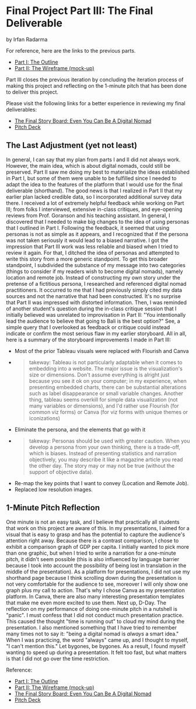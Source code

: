 # Final Project Part III: The Final Deliverable
by Irfan Radarma

For reference, here are the links to the previous parts.
- [Part I: The Outline](https://irfanradarma.github.io/94870/FinalProject)
- [Part II: The Wireframe (mock-up)](https://irfanradarma.github.io/94870/Project_Part2)

Part III closes the previous iteration by concluding the iteration process of making this project and reflecting on the 1-minute pitch that has been done to deliver this project.

Please visit the following links for a better experience in reviewing my final deliverables:
- [The Final Story Board: Even You Can Be A Digital Nomad](https://carnegiemellon.shorthandstories.com/being-a-digital-nomad/index.html)
- [Pitch Deck](https://www.canva.com/design/DAFOp_5mqgc/q19m89QAAJOKZWV43X_LmQ/view?utm_content=DAFOp_5mqgc&utm_campaign=designshare&utm_medium=link&utm_source=publishpresent)

## The Last Adjustment (yet not least)
In general, I can say that my plan from parts I and II did not always work. However, the main idea, which is about digital nomads, could still be preserved. Part II saw me doing my best to materialize the ideas established in Part I, but some of them were unable to be fulfilled since I needed to adapt the idea to the features of the platform that I would use for the final deliverable (shorthand). The good news is that I realized in Part II that my earlier plan lacked credible data, so I incorporated additional survey data there.
I received a lot of extremely helpful feedback while working on Part III; from folks I interviewed, extensive in-class critiques, and eye-opening reviews from Prof. Goranson and his teaching assistant. In general, I discovered that I needed to make big changes to the idea of using personas that I outlined in Part I. Following the feedback, it seemed that using personas is not as simple as it appears, and I recognized that if the persona was not taken seriously it would lead to a biased narrative. I got the impression that Part III work was less reliable and biased when I tried to review it again. For that, I ditched the idea of personas and attempted to write this story from a more generic standpoint.
To get this broader standpoint, I subdivided the substance of my message into two categories (things to consider if my readers wish to become digital nomads), namely location and remote job. Instead of constructing my own story under the pretense of a fictitious persona, I researched and referenced digital nomad practitioners. It occurred to me that I had previously simply cited my data sources and not the narrative that had been constructed. It's no surprise that Part II was impressed with distorted information. Then, I was reminded of another student's question during the in-class critique session that I initially believed was unrelated to improvisation in Part II: "You intentionally lead the audience to believe that going to Bali is the best option?" See, a simple query that I overlooked as feedback or critique could instead indicate or confirm the most serious flaw in my earlier storyboard.
All in all, here is a summary of the storyboard improvements I made in Part III:
- Most of the prior Tableau visuals were replaced with Flourish and Canva
- > takeway: Tableau is not particularly adaptable when it comes to embedding into a website. The major issue is the visualization's size or dimensions. Don't assume everything is alright just because you see it ok on your computer; in my experience, when presenting embedded charts, there can be substantial alterations such as label disappearance or small variable changes. Another thing, tableau seems overkill for simple data visualization (not many variables or dimensions), and I'd rather use Flourish (for common viz forms) or Canva (for viz forms with unique themes or iconizations)
-  Eliminate the persona, and the elements that go with it
-  > takeway: Personas should be used with greater caution. When you develop a persona from your own thinking, there is a trade-off, which is biases. Instead of presenting statistics and narration objectively, you may describe it like a magazine article you read the other day. The story may or may not be true (without the support of objective data).
- Re-map the key points that I want to convey (Location and Remote Job).
- Replaced low resolution images.

## 1-Minute Pitch Reflection
One minute is not an easy task, and I believe that practically all students that work on this project are aware of this. In my presentations, I aimed for a visual that is easy to grasp and has the potential to capture the audience's attention right away. Because there is a contrast comparison, I chose to exhibit a comparison graph of GDP per capita. I initially wanted to pick more than one graphic, but when I tried to write a narration for a one-minute pitch, it didn't seem possible (this is also influenced by language barrier because I took into account the possibility of being lost in translation in the middle of the presentation). As a platform for presentations, I did not use my shorthand page because I think scrolling down during the presentation is not very comfortable for the audience to see, moreover I will only show one graph plus my call to action. That's why I chose Canva as my presentation platform. In Canva, there are also many interesting presentation templates that make me even more excited to use them.
Next up, D-Day. The reflection on my performance of doing one-minute pitch in a nutshell is "panic". I must confess that I did not conduct much presentation practice. This caused the thought "time is running out" to cloud my mind during the presentation. I also mentioned something that I have tried to remember many times not to say it: "being a digital nomad is *always* a smart idea." When I was practicing, the word "always" came up, and I thought to myself, "I can't mention this." Let bygones, be bygones. As a result, I found myself wanting to speed up during a presentation. It felt too fast, but what matters is that I did not go over the time restriction.



Reference:
- [Part I: The Outline](https://irfanradarma.github.io/94870/FinalProject)
- [Part II: The Wireframe (mock-up)](https://irfanradarma.github.io/94870/Project_Part2)
- [The Final Story Board: Even You Can Be A Digital Nomad](https://carnegiemellon.shorthandstories.com/being-a-digital-nomad/index.html)
- [Pitch Deck](https://www.canva.com/design/DAFOp_5mqgc/q19m89QAAJOKZWV43X_LmQ/view?utm_content=DAFOp_5mqgc&utm_campaign=designshare&utm_medium=link&utm_source=publishpresent)
